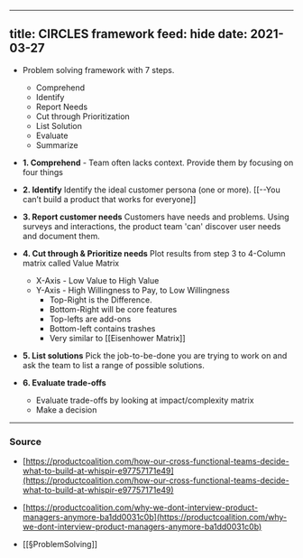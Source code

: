 

---
title: CIRCLES framework
feed: hide
date: 2021-03-27
---

- Problem solving framework with 7 steps.  
	- Comprehend
	- Identify
	- Report Needs
	- Cut through Prioritization 
	- List Solution
	- Evaluate
	- Summarize


- **1. Comprehend** - Team often lacks context. Provide them by focusing on four things
- **2. Identify** Identify the ideal customer persona (one or more). [[--You can’t build a product that works for everyone]]
- **3. Report customer needs** Customers have needs and problems. Using surveys and interactions, the product team 'can' discover user needs and document them.
- **4. Cut through & Prioritize needs** Plot results from step 3 to 4-Column matrix called Value Matrix
	- X-Axis - Low Value to High Value
	- Y-Axis - High Willingness to Pay, to Low Willingness
		- Top-Right is the Difference. 
		- Bottom-Right will be core features
		- Top-lefts are add-ons
		- Bottom-left contains trashes
		- Very similar to [[Eisenhower Matrix]]
- **5. List solutions** Pick the job-to-be-done you are trying to work on and ask the team to list a range of possible solutions.
- **6. Evaluate trade-offs**
	- Evaluate trade-offs by looking at impact/complexity matrix
	- Make a decision
---
### Source

-  [https://productcoalition.com/how-our-cross-functional-teams-decide-what-to-build-at-whispir-e97757171e49](https://productcoalition.com/how-our-cross-functional-teams-decide-what-to-build-at-whispir-e97757171e49)

-  [https://productcoalition.com/why-we-dont-interview-product-managers-anymore-ba1dd0031c0b](https://productcoalition.com/why-we-dont-interview-product-managers-anymore-ba1dd0031c0b)
- [[§ProblemSolving]]